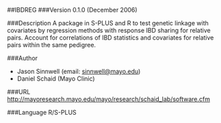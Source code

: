 ##IBDREG
###Version
0.1.0 (December 2006)

###Description
A package in S-PLUS and R to test genetic linkage with covariates by regression methods with response IBD sharing for relative pairs. Account for correlations of IBD statistics and covariates for relative pairs within the same pedigree.

###Author
* Jason Sinnwell (email: sinnwell@mayo.edu)
* Daniel Schaid (Mayo Clinic)

###URL
http://mayoresearch.mayo.edu/mayo/research/schaid_lab/software.cfm

###Language
R/S-PLUS


